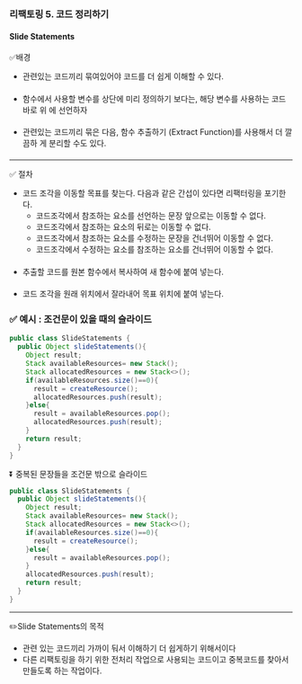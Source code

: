 ### 리팩토링 5. 코드 정리하기
####  Slide Statements

✅배경

- 관련있는 코드끼리 묶여있어야 코드를 더 쉽게 이해할 수 있다.
####
- 함수에서 사용할 변수를 상단에 미리 정의하기 보다는, 해당 변수를 사용하는 코드 바로 위
  에 선언하자
####
- 관련있는 코드끼리 묶은 다음, 함수 추출하기 (Extract Function)를 사용해서 더 깔끔하
  게 분리할 수도 있다.
####

---

✅ 절차

- 코드 조각을 이동할 목표를 찾는다. 다음과 같은 간섭이 있다면 리팩터링을 포기한다.
  - 코드조각에서 참조하는 요소를 선언하는 문장 앞으로는 이동할 수 없다.
  - 코드조각에서 참조하는 요소의 뒤로는 이동할 수 없다.
  - 코드조각에서 참조하는 요소를 수정하는 문장을 건너뛰어 이동할 수 없다.
  - 코드조각에서 수정하는 요소를 참조하는 요소를 건너뛰어 이동할 수 없다.
####
- 추출할 코드를 원본 함수에서 복사하여 새 함수에 붙여 넣는다.
####
- 코드 조각을 원래 위치에서 잘라내어 목표 위치에 붙여 넣는다.


### ✅ 예시 : 조건문이 있을 때의 슬라이드

```java
public class SlideStatements {
  public Object slideStatements(){
    Object result;
    Stack availableResources= new Stack();
    Stack allocatedResources = new Stack<>();
    if(availableResources.size()==0){
      result = createResource();
      allocatedResources.push(result);
    }else{
      result = availableResources.pop();
      allocatedResources.push(result);
    }
    return result;
  }
}
```
⏬ 중복된 문장들을 조건문 밖으로 슬라이드
```java
public class SlideStatements {
  public Object slideStatements(){
    Object result;
    Stack availableResources= new Stack();
    Stack allocatedResources = new Stack<>();
    if(availableResources.size()==0){
      result = createResource();
    }else{
      result = availableResources.pop();
    }
    allocatedResources.push(result);
    return result;
  }
}
```
---

✏️Slide Statements의 목적
- 관련 있는 코드끼리 가까이 둬서 이해하기 더 쉽게하기 위해서이다 
- 다른 리팩토링을 하기 위한 전처리 작업으로 사용되는 코드이고 중복코드를 찾아서 만들도록 하는 작업이다.
